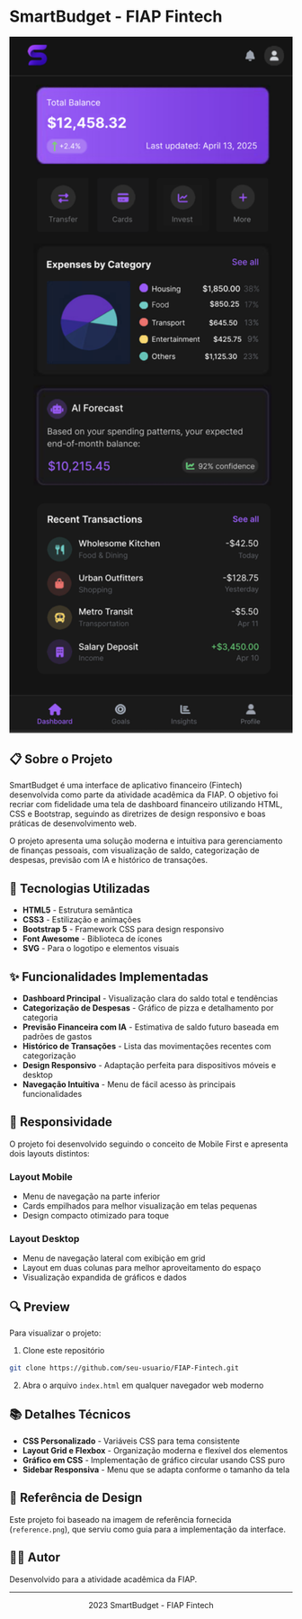 # SmartBudget - FIAP Fintech

<div align="center">
  <img src="reference.png" alt="SmartBudget Screenshot" width="650px">
</div>

## 📋 Sobre o Projeto

SmartBudget é uma interface de aplicativo financeiro (Fintech) desenvolvida como parte da atividade acadêmica da FIAP. O objetivo foi recriar com fidelidade uma tela de dashboard financeiro utilizando HTML, CSS e Bootstrap, seguindo as diretrizes de design responsivo e boas práticas de desenvolvimento web.

O projeto apresenta uma solução moderna e intuitiva para gerenciamento de finanças pessoais, com visualização de saldo, categorização de despesas, previsão com IA e histórico de transações.

## 🚀 Tecnologias Utilizadas

- **HTML5** - Estrutura semântica
- **CSS3** - Estilização e animações
- **Bootstrap 5** - Framework CSS para design responsivo
- **Font Awesome** - Biblioteca de ícones
- **SVG** - Para o logotipo e elementos visuais

## ✨ Funcionalidades Implementadas

- **Dashboard Principal** - Visualização clara do saldo total e tendências
- **Categorização de Despesas** - Gráfico de pizza e detalhamento por categoria
- **Previsão Financeira com IA** - Estimativa de saldo futuro baseada em padrões de gastos
- **Histórico de Transações** - Lista das movimentações recentes com categorização
- **Design Responsivo** - Adaptação perfeita para dispositivos móveis e desktop
- **Navegação Intuitiva** - Menu de fácil acesso às principais funcionalidades

## 📱 Responsividade

O projeto foi desenvolvido seguindo o conceito de Mobile First e apresenta dois layouts distintos:

### Layout Mobile
- Menu de navegação na parte inferior
- Cards empilhados para melhor visualização em telas pequenas
- Design compacto otimizado para toque

### Layout Desktop
- Menu de navegação lateral com exibição em grid
- Layout em duas colunas para melhor aproveitamento do espaço
- Visualização expandida de gráficos e dados

## 🔍 Preview

Para visualizar o projeto:

1. Clone este repositório
```bash
git clone https://github.com/seu-usuario/FIAP-Fintech.git
```

2. Abra o arquivo `index.html` em qualquer navegador web moderno

## 📚 Detalhes Técnicos

- **CSS Personalizado** - Variáveis CSS para tema consistente
- **Layout Grid e Flexbox** - Organização moderna e flexível dos elementos
- **Gráfico em CSS** - Implementação de gráfico circular usando CSS puro
- **Sidebar Responsiva** - Menu que se adapta conforme o tamanho da tela

## 🎨 Referência de Design

Este projeto foi baseado na imagem de referência fornecida (`reference.png`), que serviu como guia para a implementação da interface.

## 👨‍💻 Autor

Desenvolvido para a atividade acadêmica da FIAP.

---

<div align="center">
  <p>2023 SmartBudget - FIAP Fintech</p>
</div>